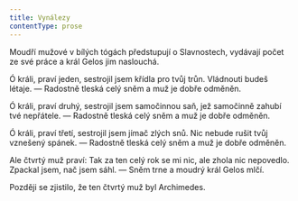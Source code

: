 ```yaml
---
title: Vynálezy
contentType: prose
---
```


Moudří mužové v bílých tógách předstupují o Slavnostech, vydávají počet ze své práce a král Gelos jim naslouchá.

Ó králi, praví jeden, sestrojil jsem křídla pro tvůj trůn. Vládnouti budeš létaje. — Radostně tleská celý sněm a muž je dobře odměněn.

Ó králi, praví druhý, sestrojil jsem samočinnou saň, jež samočinně zahubí tvé nepřátele. — Radostně tleská celý sněm a muž je dobře odměněn.

Ó králi, praví třetí, sestrojil jsem jímač zlých snů. Nic nebude rušit tvůj vznešený spánek. — Radostně tleská celý sněm a muž je dobře odměněn.

Ale čtvrtý muž praví: Tak za ten celý rok se mi nic, ale zhola nic nepovedlo. Zpackal jsem, nač jsem sáhl. — Sněm trne a moudrý král Gelos mlčí.

Později se zjistilo, že ten čtvrtý muž byl Archimedes.
